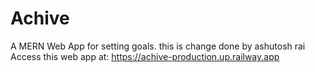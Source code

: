 # Achive

A MERN Web App for setting goals.
this is change done by ashutosh rai 
Access this web app at:
https://achive-production.up.railway.app
